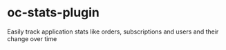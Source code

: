 # oc-stats-plugin
Easily track application stats like orders, subscriptions and users and their change over time
